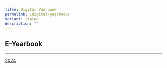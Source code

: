 ```yaml
---
title: Digital Yearbook
permalink: /digital-yearbook/
variant: tiptap
description: ""
---
```

<h2>E-Yearbook</h2>
<hr>
<p><a href="https://online.fliphtml5.com/obrr/srca/" rel="noopener nofollow" target="_blank">2024</a>
</p>
<p></p>